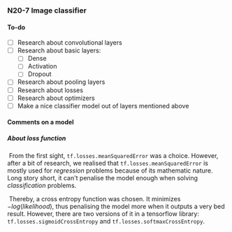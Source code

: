 ### N20-7 Image classifier

#### To-do

- [ ] Research about convolutional layers 
- [ ] Research about basic layers:
  - [ ] Dense
  - [ ] Activation
  - [ ] Dropout
- [ ] Research about pooling layers
- [ ] Research about losses
- [ ] Research about optimizers
- [ ] Make a nice classifier model out of layers mentioned above

#### Comments on a model

##### About loss function

​	From the first sight, `tf.losses.meanSquaredError` was a choice. However, after a bit of research, we realised that `tf.losses.meanSquaredError` is mostly used for *regression* problems because of its mathematic nature. Long story short, it can't penalise the model enough when solving *classification* problems.

​	Thereby, a cross entropy function was chosen. It minimizes $-log(likelihood)$, thus penalising the model more when it outputs a very bed result. However, there are two versions of it in a tensorflow library: `tf.losses.sigmoidCrossEntropy` and `tf.losses.softmaxCrossEntropy`.

